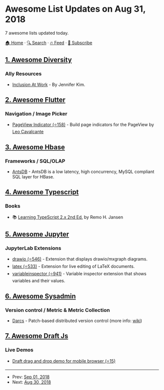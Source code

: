# Awesome List Updates on Aug 31, 2018

7 awesome lists updated today.

[🏠 Home](/README.md) · [🔍 Search](https://www.trackawesomelist.com/search/) · [🔥 Feed](https://www.trackawesomelist.com/rss.xml) · [📮 Subscribe](https://trackawesomelist.us17.list-manage.com/subscribe?u=d2f0117aa829c83a63ec63c2f&id=36a103854c)



## [1. Awesome Diversity](/content/folkswhocode/awesome-diversity/README.md)

### Ally Resources

*   [Inclusion At Work](https://inclusionatwork.co) - By Jennifer Kim.

## [2. Awesome Flutter](/content/Solido/awesome-flutter/README.md)

### Navigation / Image Picker

*   [PageView Indicator (⭐158)](https://github.com/leocavalcante/page_view_indicator) <!--stargazers:leocavalcante/page_view_indicator--> - Build page indicators for the PageView by [Leo Cavalcante](https://github.com/leocavalcante)

## [3. Awesome Hbase](/content/rayokota/awesome-hbase/README.md)

### Frameworks / SQL/OLAP

*   [AntsDB](http://antsdb.com/) - AntsDB is a low latency, high concurrency, MySQL compliant SQL layer for HBase.

## [4. Awesome Typescript](/content/dzharii/awesome-typescript/README.md)

### Books

*   :books: [Learning TypeScript 2.x 2nd Ed.](https://www.learningtypescript.com) by Remo H. Jansen

## [5. Awesome Jupyter](/content/markusschanta/awesome-jupyter/README.md)

### JupyterLab Extensions

*   [drawio (⭐546)](https://github.com/QuantStack/jupyterlab-drawio) - Extension that displays drawio/mxgraph diagrams.
*   [latex (⭐533)](https://github.com/jupyterlab/jupyterlab-latex) - Extension for live editing of LaTeX documents.
*   [variableinspector (⭐941)](https://github.com/lckr/jupyterlab-variableInspector) - Variable inspector extension that shows variables and their values.

## [6. Awesome Sysadmin](/content/awesome-foss/awesome-sysadmin/README.md)

### Version control / Metric & Metric Collection

*   [Darcs](http://darcs.net/) - Patch-based distributed version control (more info: [wiki](http://darcs.net/Theory/PekkaPatchTheory))

## [7. Awesome Draft Js](/content/nikgraf/awesome-draft-js/README.md)

### Live Demos

*   [Draft drag and drop demo for mobile browser (⭐15)](https://github.com/jan4984/draft-dnd-example)

---

- Prev: [Sep 01, 2018](/content/2018/09/01/README.md)
- Next: [Aug 30, 2018](/content/2018/08/30/README.md)